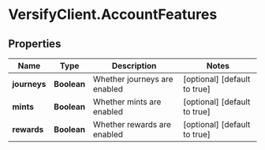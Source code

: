 # VersifyClient.AccountFeatures

## Properties

Name | Type | Description | Notes
------------ | ------------- | ------------- | -------------
**journeys** | **Boolean** | Whether journeys are enabled | [optional] [default to true]
**mints** | **Boolean** | Whether mints are enabled | [optional] [default to true]
**rewards** | **Boolean** | Whether rewards are enabled | [optional] [default to true]


